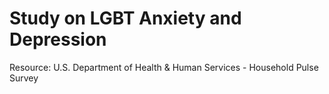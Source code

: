 # Study on LGBT Anxiety and Depression

Resource: U.S. Department of Health & Human Services - Household Pulse Survey
